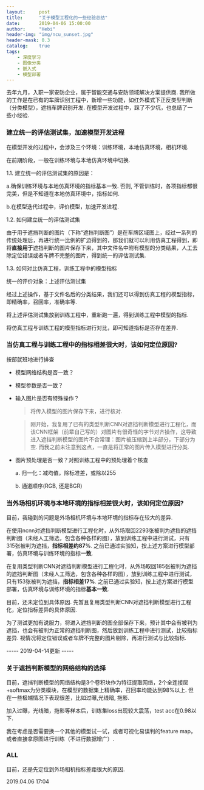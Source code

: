 ```yaml
---
layout:     post
title:      "关于模型工程化的一些经验总结"
date:       2019-04-06 15:00:00
author:     "Hebi"
header-img: "img/ncu_sunset.jpg"
header-mask: 0.3
catalog:    true
tags:
    - 深度学习
    - 图像分类
    - 嵌入式
    - 模型部署
---
```


去年九月，入职一家安防企业，属于智能交通与安防领域解决方案提供商. 我所做的工作是在已有的车牌识别工程中，新增一些功能，如红外模式下正反类型判断（分类模型），遮挡车牌识别开发. 在模型开发过程中，踩了不少坑，也总结了一些小经验.

###  建立统一的评估测试集，加速模型开发进程

在模型开发的过程中，会涉及三个环境：训练环境，本地仿真环境，相机环境. 

在前期阶段，一般在训练环境与本地仿真环境中切换.

1.1. 建立统一的评估测试集的原因是：

a.确保训练环境与本地仿真环境的指标基本一致. 否则, 不管训练时，各项指标都很完美，但是不知道在本地仿真环境中，指标如何.

b.在模型迭代过程中，评价模型，加速开发进程.

1.2. 如何建立统一的评估测试集

由于用于遮挡判断的图片（下称“遮挡判断图”）是在车牌区域图上，经过一系列的传统处理后，再进行统一比例的扩边得到的，那我们就可以利用仿真工程得到，即将**直接用于**遮挡判断的图片保存下来，其中文件名中附有模型的分类结果，人工去除定位错误或者车牌不完整的图片，得到统一的评估测试集.

1.3. 如何对比仿真工程，训练工程中的模型指标

统一的评价对象：上述评估测试集

经过上述操作，基于文件名后的分类结果，我们还可以得到仿真工程的模型指标，即精确率，召回率，准确率等.

将上述评估测试集放到训练工程中，重新跑一遍，得到训练工程中模型的指标.

将仿真工程与训练工程的模型指标进行对比，即可知道指标是否存在差异.

 
### 当仿真工程与训练工程中的指标相差很大时，该如何定位原因?
   
  按部就班地进行排查

- 模型网络结构是否一致？

- 模型参数是否一致？

- 输入图片是否有特殊操作？
  
  > 将传入模型的图片保存下来，进行核对.
  
  > 刚开始，我复用了已有的类型判断CNN对遮挡判断模型进行工程化，而该CNN框架（前辈自己写的）对图片有很奇怪的字节对齐操作，这导致进入遮挡判断模型的图片不合常理：图片被压缩到上半部分，下部分为空. 而我之前未注意到这点，一直是将正常的图片传入模型进行分类.

- 图片预处理是否一致？对照训练工程中的预处理着个核查
  
  a. 归一化：减均值，除标准差，或除以255
  
  b. 通道顺序(RGB, 还是BGR)
  

### 当外场相机环境与本地环境的指标相差很大时，该如何定位原因?
  
   目前，我碰到的问题是外场相机环境与本地环境的指标存在较大的差异.
   
   在使用ncnn对遮挡判断模型进行工程化时，从外场取回2293张被判为遮挡的遮挡判断图（未经人工筛选，包含各种各样的图），放到训练工程中进行测试，只有315张被判为遮挡，**指标相差约87%**.
   之前已通过实验知，按上述方案进行模型部署，仿真环境与训练环境的指标**一致**.

   在复用类型判断CNN对遮挡判断模型进行工程化时，从外场取回185张被判为遮挡的遮挡判断图（未经人工筛选，包含各种各样的图），放到训练工程中进行测试，只有153张被判为遮挡，**指标相差17%**.
   之前已通过实验知，按上述方案进行模型部署，仿真环境与训练环境的指标**基本一致**.


   目前，还未定位到具体原因. 先暂且复用类型判断CNN对遮挡判断模型进行工程化，定位指标差异的具体原因.

   为了测试更加有说服力，将进入遮挡判断的图全部保存下来，预计其中会有被判为遮挡，也会有被判为正常的遮挡判断图，然后放到训练工程中进行测试，比较指标差异. 视情况将定位错误或者车牌不完整的图片剔除，再进行测试与比较指标.

   ----- 2019-04-14更新 -----
   

### 关于遮挡判断模型的网络结构的选择

目前，遮挡判断模型的网络结构是3个卷积块作为特征提取网络，2个全连接层+softmax为分类模块，在模型的数据集上精确率，召回率均能达到98%以上. 但在一些极端情况下表现很差，比如过曝,光线暗, 拖影.

加入过曝，光线暗，拖影等样本后，训练集loss出现较大震荡，test acc在0.98以下.

我在考虑是否需要换一个其他的模型试一试，或者可视化易误判的feature map，或者直接拿原图进行训练（不进行数据增广）.


### ALL

目前，还是先定位到外场相机指标差距很大的原因. 

2019.04.06 17:04
